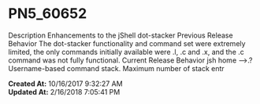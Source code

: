 # PN5_60652

Description Enhancements to the jShell dot-stacker Previous Release Behavior The dot-stacker functionality and command set were extremely limited, the only commands initially available were .l, .c and .x, and the .c command was not fully functional. Current Release Behavior jsh home --&gt;.? Username-based command stack. Maximum number of stack entr  

**Created At:** 10/16/2017 9:32:27 AM  
**Updated At:** 2/16/2018 7:05:41 PM  

